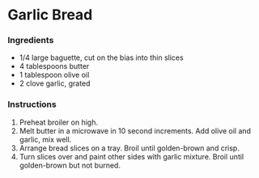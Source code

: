 # Garlic Bread

### Ingredients

- 1/4 large baguette, cut on the bias into thin slices
- 4 tablespoons butter
- 1 tablespoon olive oil
- 2 clove garlic, grated

### Instructions

1. Preheat broiler on high.
2. Melt butter in a microwave in 10 second increments. Add olive oil and garlic, mix well.
3. Arrange bread slices on a tray. Broil until golden-brown and crisp.
4. Turn slices over and paint other sides with garlic mixture. Broil until golden-brown but not burned.
